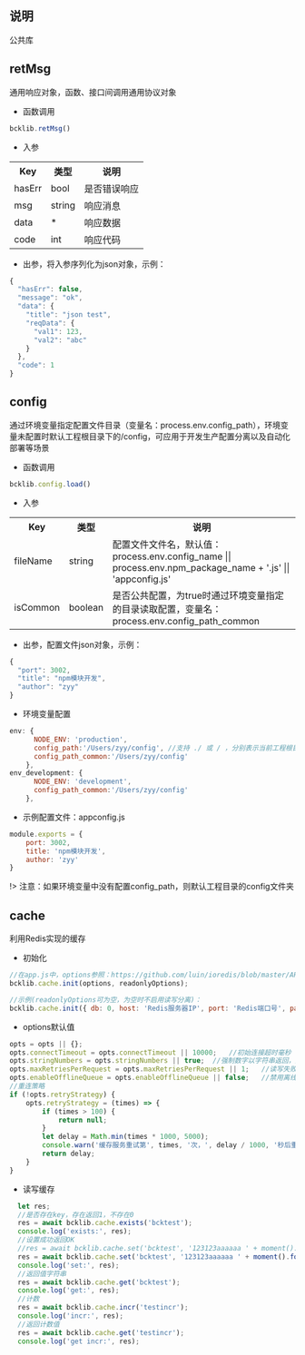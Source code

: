 ## 说明
公共库

## retMsg
通用响应对象，函数、接口间调用通用协议对象
- 函数调用
```javascript
bcklib.retMsg()
```

- 入参
<table data-hy-role="doctbl">
    <tr>
        <th>Key</th>
        <th>类型</th>
        <th>说明</th>
    </tr>
    <tr>
        <td>hasErr</td>
        <td>bool</td>
        <td>是否错误响应</td>
    </tr>
    <tr>
        <td>msg</td>
        <td>string</td>
        <td>响应消息</td>
    </tr>
    <tr>
        <td>data</td>
        <td>*</td>
        <td>响应数据</td>
    </tr>
    <tr>
        <td>code</td>
        <td>int</td>
        <td>响应代码</td>
    </tr>
</table>

- 出参，将入参序列化为json对象，示例：
```javascript
{
  "hasErr": false,
  "message": "ok",
  "data": {
    "title": "json test",
    "reqData": {
      "val1": 123,
      "val2": "abc"
    }
  },
  "code": 1
}
```

## config
通过环境变量指定配置文件目录（变量名：process.env.config_path），环境变量未配置时默认工程根目录下的/config，可应用于开发生产配置分离以及自动化部署等场景
- 函数调用
```javascript
bcklib.config.load()
```

- 入参
<table data-hy-role="doctbl">
    <tr>
        <th>Key</th>
        <th>类型</th>
        <th>说明</th>
    </tr>
    <tr>
        <td>fileName</td>
        <td>string</td>
        <td>配置文件文件名，默认值：process.env.config_name || process.env.npm_package_name + '.js' || 'appconfig.js'</td>
    </tr>
    <tr>
        <td>isCommon</td>
        <td>boolean</td>
        <td>是否公共配置，为true时通过环境变量指定的目录读取配置，变量名：process.env.config_path_common</td>
    </tr>
</table>

- 出参，配置文件json对象，示例：
```javascript
{
  "port": 3002,
  "title": "npm模块开发",
  "author": "zyy"
}
```

- 环境变量配置
```javascript
env: {
      NODE_ENV: 'production',
      config_path:'/Users/zyy/config', //支持 ./ 或 / ，分别表示当前工程根目录和系统根目录
      config_path_common:'/Users/zyy/config'
    },
env_development: {
      NODE_ENV: 'development',
      config_path_common:'/Users/zyy/config'
    },
```

- 示例配置文件：appconfig.js
```javascript
module.exports = {
    port: 3002,
    title: 'npm模块开发',
    author: 'zyy'
}
```
!> 注意：如果环境变量中没有配置config_path，则默认工程目录的config文件夹

## cache
利用Redis实现的缓存

- 初始化

```javascript
//在app.js中，options参照：https://github.com/luin/ioredis/blob/master/API.md#new-redisport-host-options
bcklib.cache.init(options, readonlyOptions);

//示例(readonlyOptions可为空，为空时不启用读写分离)：
bcklib.cache.init({ db: 0, host: 'Redis服务器IP', port: 'Redis端口号', password: '密码' });
```

- options默认值

```javascript
opts = opts || {};
opts.connectTimeout = opts.connectTimeout || 10000;   //初始连接超时毫秒
opts.stringNumbers = opts.stringNumbers || true;  //强制数字以字符串返回，解决大数字溢出
opts.maxRetriesPerRequest = opts.maxRetriesPerRequest || 1;   //读写失败重试次数
opts.enableOfflineQueue = opts.enableOfflineQueue || false;   //禁用离线队列
//重连策略
if (!opts.retryStrategy) {
    opts.retryStrategy = (times) => {
        if (times > 100) {
            return null;
        }
        let delay = Math.min(times * 1000, 5000);
        console.warn('缓存服务重试第', times, '次，', delay / 1000, '秒后重试');
        return delay;
    }
}
```

- 读写缓存

```javascript
  let res;
  //是否存在key，存在返回1，不存在0
  res = await bcklib.cache.exists('bcktest');
  console.log('exists:', res);
  //设置成功返回OK
  //res = await bcklib.cache.set('bcktest', '123123aaaaaa ' + moment().format('YYYY-MM-DD HH:mm:ss'));
  res = await bcklib.cache.set('bcktest', '123123aaaaaa ' + moment().format('YYYY-MM-DD HH:mm:ss'), 20);
  console.log('set:', res);
  //返回值字符串
  res = await bcklib.cache.get('bcktest');
  console.log('get:', res);
  //计数
  res = await bcklib.cache.incr('testincr');
  console.log('incr:', res);
  //返回计数值
  res = await bcklib.cache.get('testincr');
  console.log('get incr:', res);
  

```